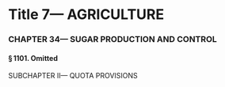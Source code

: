 
# Title 7— AGRICULTURE
### CHAPTER 34— SUGAR PRODUCTION AND CONTROL
#### § 1101. Omitted

SUBCHAPTER II— QUOTA PROVISIONS
